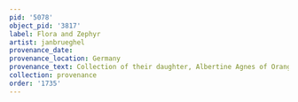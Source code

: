 ```yaml
---
pid: '5078'
object_pid: '3817'
label: Flora and Zephyr
artist: janbrueghel
provenance_date:
provenance_location: Germany
provenance_text: Collection of their daughter, Albertine Agnes of Orange-Nassau
collection: provenance
order: '1735'
---
```

